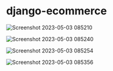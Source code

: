 # django-ecommerce
![Screenshot 2023-05-03 085210](https://github.com/vishalwebdeveloper/django-ecommerce/assets/59315945/dd3fba3b-17f1-44c4-a7e4-7c75f8906a37)

![Screenshot 2023-05-03 085240](https://github.com/vishalwebdeveloper/django-ecommerce/assets/59315945/a7659ea8-d964-4ce6-915a-86fcccf05cf9)

![Screenshot 2023-05-03 085254](https://github.com/vishalwebdeveloper/django-ecommerce/assets/59315945/24e42ef9-ac37-440a-81d4-d6366759846c)

![Screenshot 2023-05-03 085356](https://github.com/vishalwebdeveloper/django-ecommerce/assets/59315945/b5197dea-18be-489a-9327-6b2400c733b2)
